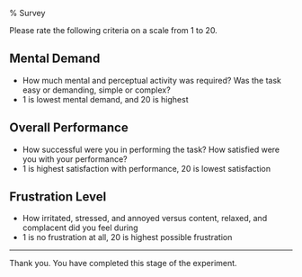 % Survey

Please rate the following criteria on a scale from 1 to 20.
## Mental Demand
- How much mental and perceptual activity was required? Was the task easy or demanding, simple or complex?
- 1 is lowest mental demand, and 20 is highest

## Overall Performance
- How successful were you in performing the task? How satisfied were you with your performance?
- 1 is highest satisfaction with performance, 20 is lowest satisfaction

## Frustration Level
- How irritated, stressed, and annoyed versus content, relaxed, and complacent did you feel during
- 1 is no frustration at all, 20 is highest possible frustration

---

Thank you. You have completed this stage of the experiment.